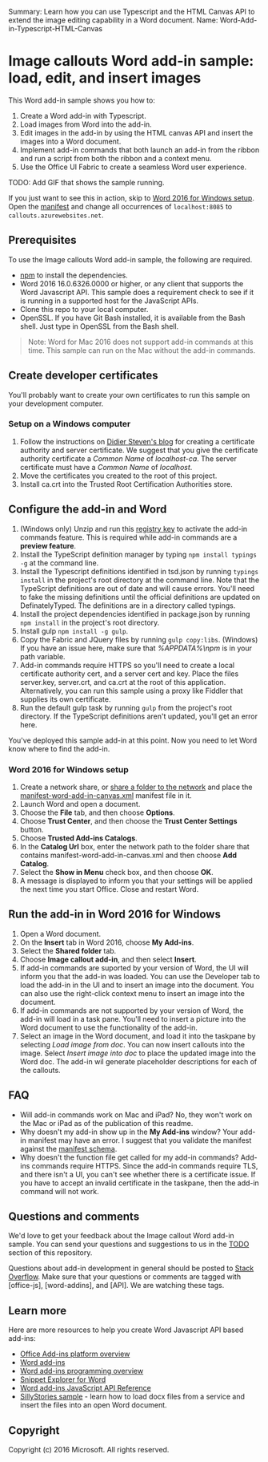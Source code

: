 Summary: Learn how you can use Typescript and the HTML Canvas API to extend the image editing capability in a Word document.
Name: Word-Add-in-Typescript-HTML-Canvas

# Image callouts Word add-in sample: load, edit, and insert images 

This Word add-in sample shows you how to:

1. Create a Word add-in with Typescript.
2. Load images from Word into the add-in.
3. Edit images in the add-in by using the HTML canvas API and insert the images into a Word document.
4. Implement add-in commands that both launch an add-in from the ribbon and run a script from both the ribbon and a context menu.
5. Use the Office UI Fabric to create a seamless Word user experience.

TODO: Add GIF that shows the sample running. 

If you just want to see this in action, skip to [Word 2016 for Windows setup](#Word-2016-for-Windows-setup). Open the [manifest](#manifest-word-add-in-canvas) and change all occurrences of ```localhost:8085``` to ```callouts.azurewebsites.net```.

## Prerequisites

To use the Image callouts Word add-in sample, the following are required.

* [npm](https://www.npmjs.com/) to install the dependencies.
* Word 2016 16.0.6326.0000 or higher, or any client that supports the Word Javascript API. This sample does a requirement check to see if it is running in a supported host for the JavaScript APIs. 
* Clone this repo to your local computer.
* OpenSSL. If you have Git Bash installed, it is available from the Bash shell. Just type in OpenSSL from the Bash shell.

> Note: Word for Mac 2016 does not support add-in commands at this time. This sample can run on the Mac without the add-in commands. 

## Create developer certificates

You'll probably want to create your own certificates to run this sample on your development computer.

### Setup on a Windows computer

1. Follow the instructions on [Didier Steven's blog](http://blog.didierstevens.com/2015/03/30/howto-make-your-own-cert-with-openssl-on-windows/) for creating a certificate authority and server certificate. We suggest that you give the certificate authority certificate a *Common Name* of *localhost-ca*. The server certificate must have a *Common Name* of *localhost*.
2. Move the certificates you created to the root of this project.
3. Install ca.crt into the Trusted Root Certification Authorities store.

## Configure the add-in and Word

1. (Windows only) Unzip and run this [registry key](https://github.com/OfficeDev/Office-Add-in-Commands-Samples/raw/master/Tools/AddInCommandsUndark/EnableAppCmdXLWD.zip) to activate the add-in commands feature. This is required while add-in commands are a **preview feature**.
2. Install the TypeScript definition manager by typing ```npm install typings -g``` at the command line. 
2. Install the Typescript definitions identified in tsd.json by running ```typings install``` in the project's root directory at the command line. Note that the TypeScript definitions are out of date and will cause errors. You'll need to fake the missing definitions until the official definitions are updated on DefinatelyTyped. The definitions are in a directory called typings.
3. Install the project dependencies identified in package.json by running ```npm install``` in the project's root directory. 
4. Install gulp ```npm install -g gulp```.
4. Copy the Fabric and JQuery files by running ```gulp copy:libs```. (Windows) If you have an issue here, make sure that *%APPDATA%\npm* is in your path variable.
5. Add-in commands require HTTPS so you'll need to create a local certificate authority cert, and a server cert and key.  Place the files server.key, server.crt, and ca.crt at the root of this application. Alternatively, you can run this sample using a proxy like Fiddler that supplies its own certificate. 
6. Run the default gulp task by running ```gulp``` from the project's root directory. If the TypeScript definitions aren't updated, you'll get an error here. 

You've deployed this sample add-in at this point. Now you need to let Word know where to find the add-in.

### Word 2016 for Windows setup

1. Create a network share, or [share a folder to the network](https://technet.microsoft.com/en-us/library/cc770880.aspx) and place the [manifest-word-add-in-canvas.xml](manifest-word-add-in-canvas.xml) manifest file in it.
2. Launch Word and open a document.
3. Choose the **File** tab, and then choose **Options**.
4. Choose **Trust Center**, and then choose the **Trust Center Settings** button.
5. Choose **Trusted Add-ins Catalogs**.
6. In the **Catalog Url** box, enter the network path to the folder share that contains manifest-word-add-in-canvas.xml and then choose **Add Catalog**.
7. Select the **Show in Menu** check box, and then choose **OK**.
8. A message is displayed to inform you that your settings will be applied the next time you start Office. Close and restart Word. 

## Run the add-in in Word 2016 for Windows

1. Open a Word document. 
2. On the **Insert** tab in Word 2016, choose **My Add-ins**. 
3. Select the **Shared folder** tab.
4. Choose **Image callout add-in**, and then select **Insert**.
5. If add-in commands are suported by your version of Word, the UI will inform you that the add-in was loaded. You can use  the Developer tab to load the add-in in the UI and to insert an image into the document. You can also use the right-click context menu to insert an image into the document. 
6. If add-in commands are not supported by your version of Word, the add-in will load in a task pane. You'll need to insert a picture into the Word document to use the functionality of the add-in.
7. Select an image in the Word document, and load it into the taskpane by selecting *Load image from doc*. You can now insert callouts into the image. Select *Insert image into doc* to place the updated image into the Word doc. The add-in wil generate placeholder descriptions for each of the callouts. 

## FAQ

* Will add-in commands work on Mac and iPad? No, they won't work on the Mac or iPad as of the publication of this readme.
* Why doesn't my add-in show up in the **My Add-ins** window? Your add-in manifest may have an error. I suggest that you validate the manifest against the [manifest schema](https://github.com/OfficeDev/Office-Add-in-Commands-Samples/tree/master/Tools/XSD).
* Why doesn't the function file get called for my add-in commands? Add-ins commands require HTTPS. Since the add-in commands require TLS, and there isn't a UI, you can't see whether there is a certificate issue. If you have to accept an invalid certificate in the taskpane, then the add-in command will not work.  

## Questions and comments

We'd love to get your feedback about the Image callout Word add-in sample. You can send your questions and suggestions to us in the [TODO](TODO) section of this repository.

Questions about add-in development in general should be posted to [Stack Overflow](http://stackoverflow.com/questions/tagged/Office365+API). Make sure that your questions or comments are tagged with [office-js], [word-addins], and [API]. We are watching these tags.

## Learn more

Here are more resources to help you create Word Javascript API based add-ins:

* [Office Add-ins platform overview](https://msdn.microsoft.com/EN-US/library/office/jj220082.aspx)
* [Word add-ins](https://github.com/OfficeDev/office-js-docs/blob/master/word/word-add-ins.md)
* [Word add-ins programming overview](https://github.com/OfficeDev/office-js-docs/blob/master/word/word-add-ins-programming-guide.md)
* [Snippet Explorer for Word](http://officesnippetexplorer.azurewebsites.net/#/snippets/word)
* [Word add-ins JavaScript API Reference](https://github.com/OfficeDev/office-js-docs/tree/master/word/word-add-ins-javascript-reference)
* [SillyStories sample](https://github.com/OfficeDev/Word-Add-in-SillyStories) - learn how to load docx files from a service and insert the files into an open Word document.

## Copyright
Copyright (c) 2016 Microsoft. All rights reserved.
